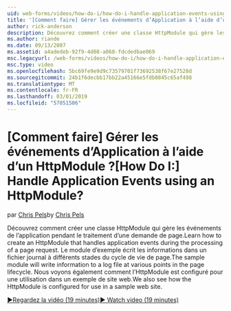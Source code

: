 ```yaml
---
uid: web-forms/videos/how-do-i/how-do-i-handle-application-events-using-an-httpmodule
title: '[Comment faire] Gérer les événements d’Application à l’aide d’un HttpModule ? | Microsoft Docs'
author: rick-anderson
description: Découvrez comment créer une classe HttpModule qui gère les événements de l’application pendant le traitement d’une demande de page. Le module d’exemple écrit les informations dans un journal...
ms.author: riande
ms.date: 09/13/2007
ms.assetid: a4adedeb-92f9-4d08-a068-fdcdedbae069
msc.legacyurl: /web-forms/videos/how-do-i/how-do-i-handle-application-events-using-an-httpmodule
msc.type: video
ms.openlocfilehash: 5bc69fe9e9d9c73579701f73692538f67e27528d
ms.sourcegitcommit: 24b1f6decbb17bb22a45166e5fdb0845c65af498
ms.translationtype: MT
ms.contentlocale: fr-FR
ms.lasthandoff: 03/01/2019
ms.locfileid: "57051506"
---
```

<a name="how-do-i-handle-application-events-using-an-httpmodule"></a><span data-ttu-id="55ffd-105">[Comment faire] Gérer les événements d’Application à l’aide d’un HttpModule ?</span><span class="sxs-lookup"><span data-stu-id="55ffd-105">[How Do I:] Handle Application Events using an HttpModule?</span></span>
====================
<span data-ttu-id="55ffd-106">par [Chris Pels](https://twitter.com/chrispels)</span><span class="sxs-lookup"><span data-stu-id="55ffd-106">by [Chris Pels](https://twitter.com/chrispels)</span></span>

<span data-ttu-id="55ffd-107">Découvrez comment créer une classe HttpModule qui gère les événements de l’application pendant le traitement d’une demande de page.</span><span class="sxs-lookup"><span data-stu-id="55ffd-107">Learn how to create an HttpModule that handles application events during the processing of a page request.</span></span> <span data-ttu-id="55ffd-108">Le module d’exemple écrit les informations dans un fichier journal à différents stades du cycle de vie de page.</span><span class="sxs-lookup"><span data-stu-id="55ffd-108">The sample module will write information to a log file at various points in the page lifecycle.</span></span> <span data-ttu-id="55ffd-109">Nous voyons également comment l’HttpModule est configuré pour une utilisation dans un exemple de site web.</span><span class="sxs-lookup"><span data-stu-id="55ffd-109">We also see how the HttpModule is configured for use in a sample web site.</span></span>

[<span data-ttu-id="55ffd-110">&#9654;Regardez la vidéo (19 minutes)</span><span class="sxs-lookup"><span data-stu-id="55ffd-110">&#9654; Watch video (19 minutes)</span></span>](https://channel9.msdn.com/Blogs/ASP-NET-Site-Videos/how-do-i-handle-application-events-using-an-httpmodule)

